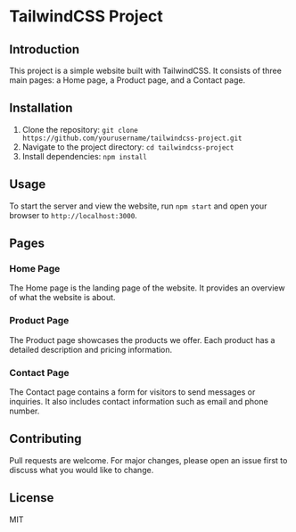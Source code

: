 # TailwindCSS Project

## Introduction

This project is a simple website built with TailwindCSS. It consists of three main pages: a Home page, a Product page, and a Contact page.

## Installation

1. Clone the repository: `git clone https://github.com/yourusername/tailwindcss-project.git`
2. Navigate to the project directory: `cd tailwindcss-project`
3. Install dependencies: `npm install`

## Usage

To start the server and view the website, run `npm start` and open your browser to `http://localhost:3000`.

## Pages

### Home Page

The Home page is the landing page of the website. It provides an overview of what the website is about.

### Product Page

The Product page showcases the products we offer. Each product has a detailed description and pricing information.

### Contact Page

The Contact page contains a form for visitors to send messages or inquiries. It also includes contact information such as email and phone number.

## Contributing

Pull requests are welcome. For major changes, please open an issue first to discuss what you would like to change.

## License

MIT
